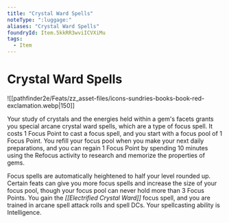 ```yaml
---
title: "Crystal Ward Spells"
noteType: ":luggage:"
aliases: "Crystal Ward Spells"
foundryId: Item.5kkRR3wviICVXiMu
tags:
  - Item
---
```


# Crystal Ward Spells
![[pathfinder2e/Feats/zz_asset-files/icons-sundries-books-book-red-exclamation.webp|150]]

Your study of crystals and the energies held within a gem's facets grants you special arcane crystal ward spells, which are a type of focus spell. It costs 1 Focus Point to cast a focus spell, and you start with a focus pool of 1 Focus Point. You refill your focus pool when you make your next daily preparations, and you can regain 1 Focus Point by spending 10 minutes using the Refocus activity to research and memorize the properties of gems.

Focus spells are automatically heightened to half your level rounded up. Certain feats can give you more focus spells and increase the size of your focus pool, though your focus pool can never hold more than 3 Focus Points. You gain the _[[Electrified Crystal Ward]]_ focus spell, and you are trained in arcane spell attack rolls and spell DCs. Your spellcasting ability is Intelligence.

